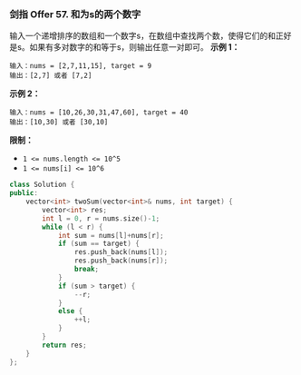 ### 剑指 Offer 57. 和为s的两个数字
输入一个递增排序的数组和一个数字s，在数组中查找两个数，使得它们的和正好是s。如果有多对数字的和等于s，则输出任意一对即可。
**示例 1：**
```
输入：nums = [2,7,11,15], target = 9 
输出：[2,7] 或者 [7,2]
```
**示例 2：**
```
输入：nums = [10,26,30,31,47,60], target = 40 
输出：[10,30] 或者 [30,10]
```
**限制：**
* `1 <= nums.length <= 10^5`
* `1 <= nums[i] <= 10^6`
```cpp
class Solution {
public:
    vector<int> twoSum(vector<int>& nums, int target) {
        vector<int> res;
        int l = 0, r = nums.size()-1;
        while (l < r) {
            int sum = nums[l]+nums[r];
            if (sum == target) {
                res.push_back(nums[l]);
                res.push_back(nums[r]);
                break;
            }
            if (sum > target) {
                --r;
            }
            else {
                ++l;
            }
        }
        return res;
    }
};
```